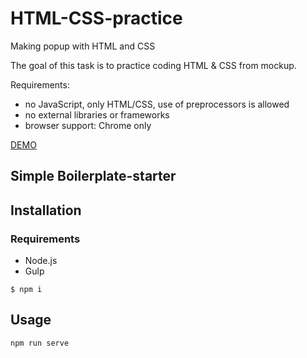 # HTML-CSS-practice
Making popup with HTML and CSS

The goal of this task is to practice coding HTML & CSS from mockup.

Requirements:
- no JavaScript, only HTML/CSS, use of preprocessors is allowed
- no external libraries or frameworks
- browser support: Chrome only

[DEMO](https://yanagushlevskaya.github.io/html-css-popup/dist/)

## Simple Boilerplate-starter
## Installation
### Requirements

- Node.js
- Gulp

`$ npm i`

## Usage

```
npm run serve
```
